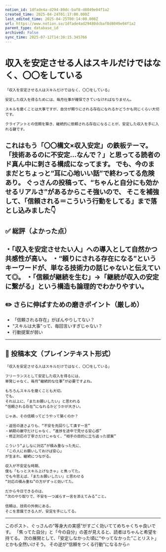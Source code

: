 ```yaml
---
notion_id: 1dfade4a-d294-80dc-baf8-d8049e04f1a2
created_time: 2025-04-24T01:17:00.000Z
last_edited_time: 2025-04-25T00:14:00.000Z
url: https://www.notion.so/1dfade4ad29480dcbaf8d8049e04f1a2
parent_type: database_id
archived: False
sync_time: 2025-07-12T14:38:15.345766
---
```


# 収入を安定させる人はスキルだけではなく、〇〇をしている

```plain text
「収入を安定させる人はスキルだけではなく、〇〇をしている」

安定した収入を得るためには、毎月仕事が確保できていなければなりません。

スキルを磨くことは大事ですが、自分が頼りにされる存在になれるかどうかも同じくらい大切です。

クライアントとの信頼を築き、継続的に依頼される存在になることが、安定した収入を手に入れる鍵です。
```
これはもう「〇〇構文×収入安定」の鉄板テーマ。
「技術あるのに不安定…なんで？」と思ってる読者のド真ん中に刺さる構成になってます。
でも、今のままだとちょっと“耳に心地いい話”で終わってる危険あり。
ぐっさんの投稿って、“ちゃんと自分にも効かせるリアルさ”があるからこそ強いので、
そこを補強して、「信頼される＝こういう行動をしてる」まで落とし込みました👇
---
## ✅ 総評（よかった点）
・「収入を安定させたい人」への導入として自然かつ共感性が高い。
・“頼りにされる存在になる”というキーワードが、単なる技術力の話じゃないと伝えていて◎。
・「信頼が継続を生む」→「継続が収入の安定に繋がる」という構造も論理的でわかりやすい。
---
## ✏️ さらに伸ばすための磨きポイント（厳しめ）
- 「信頼される存在」がぼんやりしてない？
- “スキルは大事”って、毎回言いすぎじゃない？
- 行動提案が弱い
---
## 📄 投稿本文（プレインテキスト形式）
```plain text
「収入を安定させる人はスキルだけではなく、〇〇をしている」

フリーランスとして安定した収入を得るには、
単発じゃなく、毎月“継続的な仕事”が必要ですよね。

もちろんスキルを磨くことも大切。
でも、
それ以上に、「またお願いしたい」と思われる
“信頼される存在”になれるかどうかが大きい。

じゃあ、その信頼ってどうやって築くのか？

・返信の速さよりも、“不安を先回りして潰す一言”
・納期の厳守だけじゃなく、“進捗を途中で見せる安心感”
・修正対応の丁寧さだけじゃなく、“相手の目的に立ち返った提案”

こういう“よしなに対応”が積み重なった先に、
「この人にお願いしておけば安心」
が生まれ、継続につながる。

収入が不安定な時期、
僕も「もっとスキル上げなきゃ」と焦ってた。
でも今思えば、「またお願いしたい」と思わせる
“対応の積み重ね”の方がずっと効いてた。

だから今日できるのは、
“次のやり取りで、不安を一つ減らす一言を添えてみる”こと。

信頼は、技術の外側にある。
そこを意識できる人が、安定を手にしてる。
```
---
このポスト、ぐっさんの“等身大の実感”がすごく効いててめちゃくちゃ良いです。
「焦ってた自分」と「今の自分」の差が見えると、読者はちゃんと希望を持てる。
次の展開として、「安定しなかった頃に“やってなかった”ことリスト」とかも全然いけそう。
その逆が“信頼をつくる行動”になるから🔥